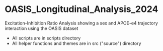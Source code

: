 # OASIS_Longitudinal_Analysis_2024
Excitation-Inhibition Ratio Analysis showing a sex and APOE-e4 trajectory interaction using the OASIS dataset

- All scripts are in scripts directory
- All helper functions and themes are in src ("source") directory
